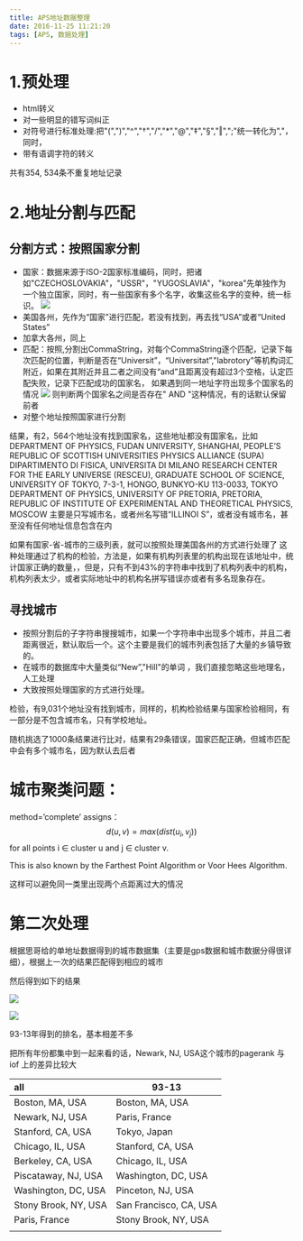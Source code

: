```yaml
---
title: APS地址数据整理
date: 2016-11-25 11:21:20
tags: [APS, 数据处理]
---
```

# 1.预处理
- html转义
- 对一些明显的错写词纠正
- 对符号进行标准处理:把"(",")","^","†","/","*","@","‡","§","‖",";"统一转化为","，同时，
- 带有语调字符的转义

共有354, 534条不重复地址记录
# 2.地址分割与匹配

## 分割方式：按照国家分割
- 国家：数据来源于ISO-2国家标准编码，同时，把诸如"CZECHOSLOVAKIA"，"USSR"，"YUGOSLAVIA"，"korea"先单独作为一个独立国家，同时，有一些国家有多个名字，收集这些名字的变种，统一标识。
  ![](http://imglf2.nosdn.127.net/img/Q20zbTVFMnRqRVc2RURicDJnZXpPN0xjY2VVTjcvckE5aGdUeTlwUFZwaENlNEJDTFdFcnR3PT0.png?imageView&thumbnail=500x0&quality=96&stripmeta=0&type=jpg)
- 美国各州，先作为“国家”进行匹配，若没有找到，再去找“USA”或者“United States”
- 加拿大各州，同上
- 匹配：按照,分割出CommaString，对每个CommaString逐个匹配，记录下每次匹配的位置，判断是否在“Universit”，“Universitat”,"labrotory"等机构词汇附近，如果在其附近并且二者之间没有“and”且距离没有超过3个空格，认定匹配失败，记录下匹配成功的国家名，
  如果遇到同一地址字符出现多个国家名的情况
  ![](http://imglf0.nosdn.127.net/img/Q20zbTVFMnRqRVc2RURicDJnZXpPNmRKSTd2Sm1XOTl1YUdxNmk5SEU3ejU4a1Myci9EVlp3PT0.png?imageView&thumbnail=1680x0&quality=96&stripmeta=0&type=jpg)
  则判断两个国家名之间是否存在" AND "这种情况，有的话默认保留前者
- 对整个地址按照国家进行分割

结果，有2，564个地址没有找到国家名，这些地址都没有国家名，比如
DEPARTMENT OF PHYSICS, FUDAN UNIVERSITY, SHANGHAI, PEOPLE’S REPUBLIC OF
SCOTTISH UNIVERSITIES PHYSICS ALLIANCE (SUPA)
DIPARTIMENTO DI FISICA, UNIVERSITA DI MILANO
RESEARCH CENTER FOR THE EARLY UNIVERSE (RESCEU), GRADUATE SCHOOL OF SCIENCE, UNIVERSITY OF TOKYO, 7-3-1, HONGO, BUNKYO-KU 113-0033, TOKYO
DEPARTMENT OF PHYSICS, UNIVERSITY OF PRETORIA, PRETORIA, REPUBLIC OF
INSTITUTE OF EXPERIMENTAL AND THEORETICAL PHYSICS, MOSCOW
主要是只写城市名，或者州名写错“ILLINOI S”，或者没有城市名，甚至没有任何地址信息包含在内

如果有国家-省-城市的三级列表，就可以按照处理美国各州的方式进行处理了
这种处理通过了机构的检验，方法是，如果有机构列表里的机构出现在该地址中，统计国家正确的数量，，但是，只有不到43%的字符串中找到了机构列表中的机构，机构列表太少，或者实际地址中的机构名拼写错误亦或者有多名现象存在。
## 寻找城市

- 按照分割后的子字符串搜搜城市，如果一个字符串中出现多个城市，并且二者距离很近，默认取后一个。这个主要是我们的城市列表包括了大量的乡镇导致的。
- 在城市的数据库中大量类似“New”,"Hill"的单词 ，我们直接忽略这些地理名，人工处理
- 大致按照处理国家的方式进行处理。

检验，有9,031个地址没有找到城市，同样的，机构检验结果与国家检验相同，有一部分是不包含城市名，只有学校地址。

随机挑选了1000条结果进行比对，结果有29条错误，国家匹配正确，但城市匹配中会有多个城市名，因为默认去后者 

# 城市聚类问题：

method=’complete’ assigns：
$$
d(u,v)=max(dist(u_i,v_j))
$$
​							for all points i $\in$ cluster u and j $\in$ cluster v. 

This is also known by the Farthest Point Algorithm or Voor Hees Algorithm.

这样可以避免同一类里出现两个点距离过大的情况





# 第二次处理

根据思哥给的单地址数据得到的城市数据集（主要是gps数据和城市数据分得很详细），根据上一次的结果匹配得到相应的城市

然后得到如下的结果

![](http://imglf0.nosdn.127.net/img/Q20zbTVFMnRqRVVVbTNBa0Znc3BSTFpsUGppSlA3bWxEV3lnQ0IxSGg2S3dsK1NWNUNsR1B3PT0.png?imageView&thumbnail=1680x0&quality=96&stripmeta=0&type=jpg)





![](http://imglf2.nosdn.127.net/img/Q20zbTVFMnRqRVVVbTNBa0Znc3BSQ0FqcFpDaThzK3R5UGRZUERvMm1SMGFYSWE4Y011REdRPT0.png?imageView&thumbnail=1680x0&quality=96&stripmeta=0&type=jpg)





93-13年得到的排名，基本相差不多

把所有年份都集中到一起来看的话，Newark, NJ, USA这个城市的pagerank 与iof 上的差异比较大



| all                  | 93-13                  |
| :------------------- | ---------------------- |
| Boston, MA, USA      | Boston, MA, USA        |
| Newark, NJ, USA      | Paris, France          |
| Stanford, CA, USA    | Tokyo, Japan           |
| Chicago, IL, USA     | Stanford, CA, USA      |
| Berkeley, CA, USA    | Chicago, IL, USA       |
| Piscataway, NJ, USA  | Washington, DC, USA    |
| Washington, DC, USA  | Pinceton, NJ, USA      |
| Stony Brook, NY, USA | San Francisco, CA, USA |
| Paris, France        | Stony Brook, NY, USA   |
|                      |                        |




